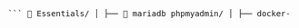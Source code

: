  <pre> ``` 📁 Essentials/ │ ├── 📁 mariadb_phpmyadmin/ │ ├── docker-compose.yml │ ├── 📁 data/ │ └── 📁 phpmyadmin_data/ ├── 📁 mysql_phpmyadmin/ │ ├── docker-compose.yml │ ├── 📁 data/ │ └── 📁 phpmyadmin_data/ ├── 📁 mongodb_mongoexpress/ │ ├── docker-compose.yml │ ├── 📁 data/ │ └── 📁 mongo-express_data/ ├── 📁 apache/ │ ├── docker-compose.yml │ ├── 📁 apache_html/ │ ├── 📁 apache_config/ │ └── 📁 apache_logs/ ├── 📁 nginx/ │ ├── docker-compose.yml │ ├── 📁 nginx_html/ │ ├── 📁 nginx_config/ │ └── 📁 nginx_logs/ └── 📁 php/ ├── docker-compose.php.yml ├── src/index.php ├── logs/logs └── conf.d/php.ini ``` </pre>
